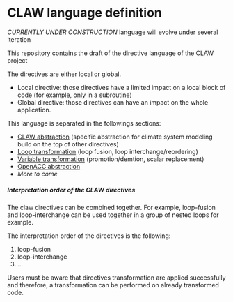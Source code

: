 # CLAW language definition

*CURRENTLY UNDER CONSTRUCTION* language will evolve under several iteration

This repository contains the draft of the directive language of the CLAW
project

The directives are either local or global.

* Local directive: those directives have a limited impact on a local block of
code (for example, only in a subroutine)
* Global directive: those directives can have an impact on the whole
application.


This language is separated in the followings sections:
* [CLAW abstraction](https://github.com/clementval/claw-definition/blob/master/definition/claw-abstraction.md) (specific abstraction for climate system modeling build
  on the top of other directives)
* [Loop transformation](https://github.com/clementval/claw-definition/blob/master/definition/loop-transform.md) (loop fusion, loop interchange/reordering)
* [Variable transformation](https://github.com/clementval/claw-definition/blob/master/definition/var-transform.md) (promotion/demtion, scalar replacement)
* [OpenACC abstraction](https://github.com/clementval/claw-definition/blob/master/definition/openacc-abstraction.md)
* *More to come*


##### Interpretation order of the CLAW directives
The claw directives can be combined together. For example, loop-fusion and
loop-interchange can be used together in a group of nested loops for example.

The interpretation order of the directives is the following:

1. loop-fusion
2. loop-interchange
3. ...

<!--- TODO Add directives in correct order --->

Users must be aware that directives transformation are applied successfully and
therefore, a transformation can be performed on already transformed code.
